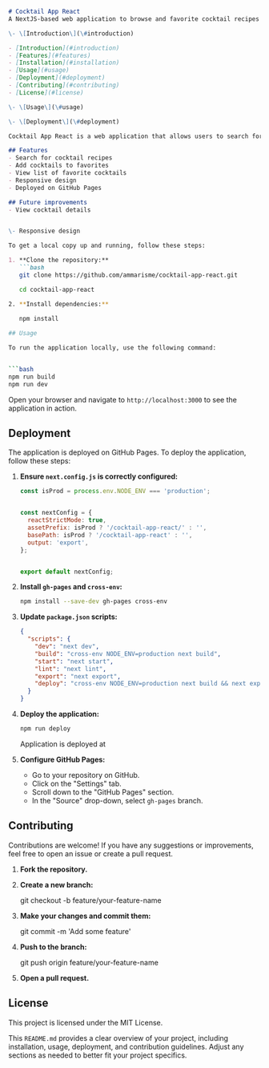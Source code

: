 
```markdown
# Cocktail App React
A NextJS-based web application to browse and favorite cocktail recipes (consuming apis freely available at - https://www.thecocktaildb.com/api.php), built with Next.js and deployed on GitHub Pages.

\- \[Introduction\](\#introduction)

- [Introduction](#introduction)
- [Features](#features)
- [Installation](#installation)
- [Usage](#usage)
- [Deployment](#deployment)
- [Contributing](#contributing)
- [License](#license)

\- \[Usage\](\#usage)

\- \[Deployment\](\#deployment)

Cocktail App React is a web application that allows users to search for cocktail recipes, add them to their favorites, and view a list of their favorite cocktails. The app is built with React and Next.js and uses the CocktailDB API for fetching cocktail data.

## Features
- Search for cocktail recipes
- Add cocktails to favorites
- View list of favorite cocktails
- Responsive design
- Deployed on GitHub Pages

## Future improvements
- View cocktail details 


\- Responsive design

To get a local copy up and running, follow these steps:

1. **Clone the repository:**
   ```bash
   git clone https://github.com/ammarisme/cocktail-app-react.git

   cd cocktail-app-react

2. **Install dependencies:**  
     
   npm install

## Usage

To run the application locally, use the following command:


```bash
npm run build
npm run dev
```

Open your browser and navigate to `http://localhost:3000` to see the application in action.

## Deployment

The application is deployed on GitHub Pages. To deploy the application, follow these steps:


1. **Ensure `next.config.js` is correctly configured:**


   ```javascript
   const isProd = process.env.NODE_ENV === 'production';


   const nextConfig = {
     reactStrictMode: true,
     assetPrefix: isProd ? '/cocktail-app-react/' : '',
     basePath: isProd ? '/cocktail-app-react' : '',
     output: 'export',
   };


   export default nextConfig;
   ```


2. **Install `gh-pages` and `cross-env`:**


   ```bash
   npm install --save-dev gh-pages cross-env
   ```


3. **Update `package.json` scripts:**


   ```json
   {
     "scripts": {
       "dev": "next dev",
       "build": "cross-env NODE_ENV=production next build",
       "start": "next start",
       "lint": "next lint",
       "export": "next export",
       "deploy": "cross-env NODE_ENV=production next build && next export && gh-pages -d out"
     }
   }
   ```


4. **Deploy the application:**


   ```bash
   npm run deploy
   ```
   Application is deployed at 

5. **Configure GitHub Pages:**


   - Go to your repository on GitHub.
   - Click on the "Settings" tab.
   - Scroll down to the "GitHub Pages" section.
   - In the "Source" drop-down, select `gh-pages` branch.

## Contributing

Contributions are welcome\! If you have any suggestions or improvements, feel free to open an issue or create a pull request.

1. **Fork the repository.**  
1. **Create a new branch:**  
     
   git checkout \-b feature/your-feature-name  
     
1. **Make your changes and commit them:**  
     
   git commit \-m 'Add some feature'  
     
1. **Push to the branch:**  
     
   git push origin feature/your-feature-name  
     
1. **Open a pull request.**

## License

This project is licensed under the MIT License.


This `README.md` provides a clear overview of your project, including installation, usage, deployment, and contribution guidelines. Adjust any sections as needed to better fit your project specifics.
